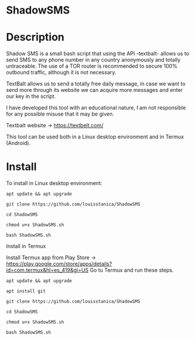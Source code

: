 # ShadowSMS


# Description

Shadow SMS is a small bash script that using the API -textbalt- allows us to send SMS to any phone number in any country anonymously and totally untraceable.
The use of a TOR router is recommended to secure 100% outbound traffic, although it is not necessary.

TextBalt allows us to send a totally free daily message, in case we want to send more through its website we can acquire more messages and enter our key in the script.

I have developed this tool with an educational nature, I am not responsible for any possible misuse that it may be given.

Textbalt website -> https://textbelt.com/

This tool can be used both in a Linux desktop environment and in Termux (Android).


# Install

To install in Linux desktop environment:

`apt update && apt upgrade`

`git clone https://github.com/louisstanica/ShadowSMS`

`cd ShadowSMS`

`chmod u+x ShadowSMS.sh`

`bash ShadowSMS.sh`


Install in Termux

Install Termux app from Play Store  -> https://play.google.com/store/apps/details?id=com.termux&hl=es_419&gl=US
Go tu Termux and run these steps.

`apt update && apt upgrade`

`apt install git`

`git clone https://github.com/louisstanica/ShadowSMS`

`cd ShadowSMS`

`chmod u+x ShadowSMS.sh`

`bash ShadowSMS.sh`




